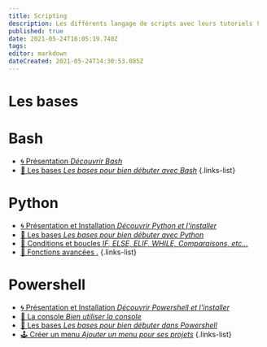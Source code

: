 ```yaml
---
title: Scripting
description: Les différents langage de scripts avec leurs tutoriels !
published: true
date: 2021-05-24T16:05:19.740Z
tags: 
editor: markdown
dateCreated: 2021-05-24T14:30:53.085Z
---
```


# Les bases

# Bash
- [🌀 Présentation *Découvrir Bash*](/Scripting/Bash/Présentation)
 - [💎 Les bases *Les bases pour bien débuter avec Bash*](/Scripting/Bash/Bases)
{.links-list}

# Python 
- [🌀 Présentation et Installation *Découvrir Python et l'installer*](/Scripting/Python/Présentation-Installation)
 - [💎 Les bases *Les bases pour bien débuter avec Python*](/Scripting/Python/Bases)
 - [💎 Conditions et boucles *IF, ELSE, ELIF, WHILE, Comparaisons, etc...*](/Scripting/Python/Conditions-Boucles)
 - [💎 Fonctions avancées *.*](/Scripting/Python/Fonctions-Avancées)
{.links-list}

# Powershell
 - [🌀 Présentation et Installation *Découvrir Powershell et l'installer*](/Scripting/Powershell/Présentation-Installation)
 - [💠 La console *Bien utiliser la console*](/Scripting/Powershell/Console) 
 - [💎 Les bases *Les bases pour bien débuter dans Powershell*](/Scripting/Powershell/Bases)
 - [🕹️ Créer un menu *Ajouter un menu pour ses projets*](/Scripting/Powershell/Menu)
{.links-list}